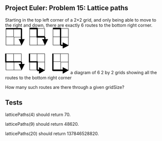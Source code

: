 ## Project Euler: Problem 15: Lattice paths
Starting in the top left corner of a 2×2 grid, and only being able to move to the right and down, there are exactly 6 routes to the bottom right corner.
![Paths](lattice_paths.gif)
a diagram of 6 2 by 2 grids showing all the routes to the bottom right corner

How many such routes are there through a given gridSize?

## Tests
latticePaths(4) should return 70.

latticePaths(9) should return 48620.

latticePaths(20) should return 137846528820.